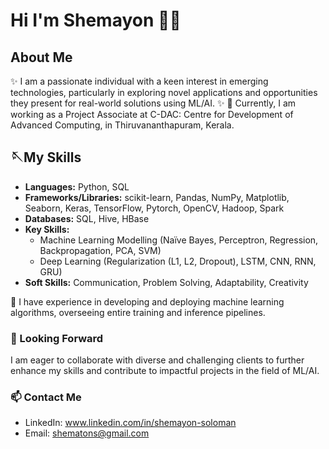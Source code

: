 
#                                                                              Hi I'm Shemayon 👋🏼

##                                                                                 About Me
✨ I am a passionate individual with a keen interest in emerging technologies, particularly in exploring novel applications and opportunities they present for real-world solutions using ML/AI. ✨
🔭 Currently, I am working as a Project Associate at C-DAC: Centre for Development of Advanced Computing, in Thiruvananthapuram, Kerala. 

##                                                                               🪡My Skills

- **Languages:** Python, SQL
- **Frameworks/Libraries:** scikit-learn, Pandas, NumPy, Matplotlib, Seaborn, Keras, TensorFlow, Pytorch, OpenCV, Hadoop, Spark
- **Databases:** SQL, Hive, HBase
- **Key Skills:** 
  - Machine Learning Modelling (Naïve Bayes, Perceptron, Regression, Backpropagation, PCA, SVM)
  - Deep Learning (Regularization (L1, L2, Dropout), LSTM, CNN, RNN, GRU)
- **Soft Skills:** Communication, Problem Solving, Adaptability, Creativity


💬 I have experience in developing and deploying machine learning algorithms, overseeing entire training and inference pipelines.


### 👯 Looking Forward

I am eager to collaborate with diverse and challenging clients to further enhance my skills and contribute to impactful projects in the field of ML/AI.

### 📫 Contact Me

- LinkedIn: www.linkedin.com/in/shemayon-soloman
- Email: shematons@gmail.com
